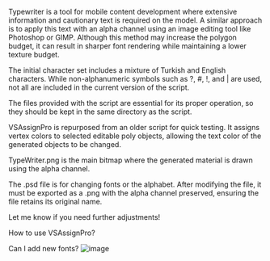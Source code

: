 Typewriter is a tool for mobile content development where extensive information and cautionary text is required on the model. A similar approach is to apply this text with an alpha channel using an image editing tool like Photoshop or GIMP. Although this method may increase the polygon budget, it can result in sharper font rendering while maintaining a lower texture budget.

The initial character set includes a mixture of Turkish and English characters. While non-alphanumeric symbols such as ?, #, !, and | are used, not all are included in the current version of the script.

The files provided with the script are essential for its proper operation, so they should be kept in the same directory as the script.

VSAssignPro is repurposed from an older script for quick testing. It assigns vertex colors to selected editable poly objects, allowing the text color of the generated objects to be changed.

TypeWriter.png is the main bitmap where the generated material is drawn using the alpha channel.

The .psd file is for changing fonts or the alphabet. After modifying the file, it must be exported as a .png with the alpha channel preserved, ensuring the file retains its original name.

Let me know if you need further adjustments!







How to use VSAssignPro?

Can I add new fonts?
![image](https://github.com/user-attachments/assets/9f00f76a-275c-4e4f-a821-5ad4f4368870)
